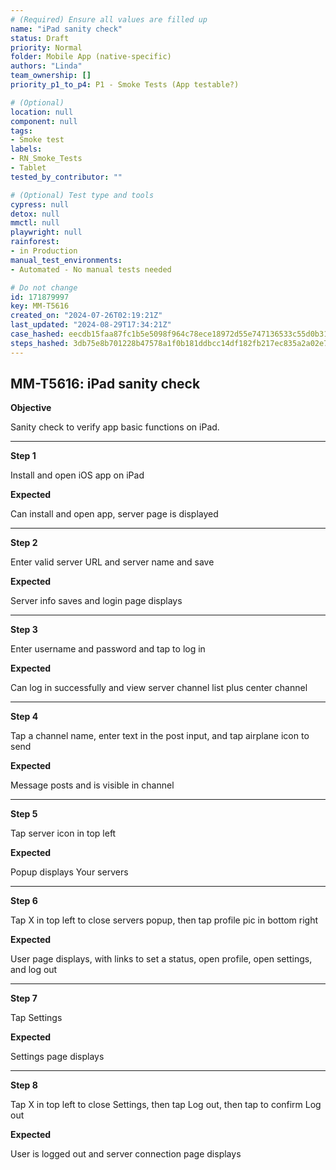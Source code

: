 ```yaml
---
# (Required) Ensure all values are filled up
name: "iPad sanity check"
status: Draft
priority: Normal
folder: Mobile App (native-specific)
authors: "Linda"
team_ownership: []
priority_p1_to_p4: P1 - Smoke Tests (App testable?)

# (Optional)
location: null
component: null
tags: 
- Smoke test
labels: 
- RN_Smoke_Tests
- Tablet
tested_by_contributor: ""

# (Optional) Test type and tools
cypress: null
detox: null
mmctl: null
playwright: null
rainforest: 
- in Production
manual_test_environments: 
- Automated - No manual tests needed

# Do not change
id: 171879997
key: MM-T5616
created_on: "2024-07-26T02:19:21Z"
last_updated: "2024-08-29T17:34:21Z"
case_hashed: eecdb15faa87fc1b5e5098f964c78ece18972d55e747136533c55d0b31a5a42cb63e06c54ee9d7c61516e67936e46868
steps_hashed: 3db75e8b701228b47578a1f0b181ddbcc14df182fb217ec835a2a02e776d62a12b449cb8e6a8dd3d0e57841d418a4d7f
---
```


<!-- (Auto-generated) Based on frontmatter's "key" and "name" -->

## MM-T5616: iPad sanity check

**Objective**

Sanity check to verify app basic functions on iPad.

---

**Step 1**

Install and open iOS app on iPad

**Expected**

Can install and open app, server page is displayed

---

**Step 2**

Enter valid server URL and server name and save

**Expected**

Server info saves and login page displays

---

**Step 3**

Enter username and password and tap to log in

**Expected**

Can log in successfully and view server channel list plus center channel

---

**Step 4**

Tap a channel name, enter text in the post input, and tap airplane icon to send

**Expected**

Message posts and is visible in channel

---

**Step 5**

Tap server icon in top left

**Expected**

Popup displays Your servers

---

**Step 6**

Tap X in top left to close servers popup, then tap profile pic in bottom right

**Expected**

User page displays, with links to set a status, open profile, open settings, and log out

---

**Step 7**

Tap Settings

**Expected**

Settings page displays

---

**Step 8**

Tap X in top left to close Settings, then tap Log out, then tap to confirm Log out

**Expected**

User is logged out and server connection page displays
